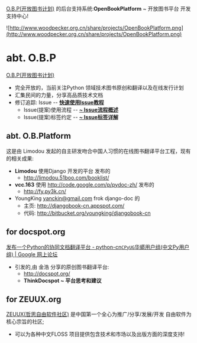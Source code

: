[O.B.P(开放图书计划)](http://code.google.com/p/openbookproject) 的后台支持系统:**OpenBookPlatform** ~ 开放图书平台 开发支持中心!

![http://www.woodpecker.org.cn/share/projects/OpenBookPlatform.png](http://www.woodpecker.org.cn/share/projects/OpenBookPlatform.png)

# abt. O.B.P #
[O.B.P(开放图书计划)](http://code.google.com/p/openbookproject)
  * 完全开放的，当前关注Python 领域技术图书原创和翻译以及在线发行计划
  * 汇集民间的力量，分享高品质技术文档
  * 修订追踪: Issue -- **[快速使用Issue教程](http://code.google.com/p/openbookproject/wiki/UsageIssue)**
    * Issue(提案)使用流程 -- **[~ Issue流程概述](http://code.google.com/p/openbookproject/wiki/IssueFlow)**
    * Issue(提案)标签约定 -- **[~ Issue标签详解](http://code.google.com/p/openbookproject/wiki/IssueTags)**

## abt. O.B.Platform ##
这是由 Limodou 发起的自主研发吻合中国人习惯的在线图书翻译平台工程，现有的相关成果:
  * **Limodou** 使用Django 开发的平台 发布的
    * http://limodou.51boo.com/booklist/
  * **vcc.163** 使用 http://code.google.com/p/pydoc-zh/ 发布的
    * http://fy.py3k.cn/
  * YoungKing <yanckin@gmail.com> frok django-doc 的
    * 主页: http://djangobook-cn.appspot.com/
    * 代码: http://bitbucket.org/youngking/djangobook-cn

## for docspot.org ##
[发布一个Python的协同文档翻译平台 - python-cn`CPyUG`华蟒用户组(中文Py用户组) | Google 网上论坛](http://groups.google.com/group/python-cn/browse_thread/thread/f9a128ffc548d184/bfd6676a927133a8#bfd6676a927133a8)
  * 引发的,由 金浩 分享的原创图书翻译平台:
    * http://docspot.org/
    * **ThinkDocspot ~ 平台思考和建议**


## for ZEUUX.org ##
[ZEUUX(哲思自由软件社区)](http://www.zeuux.org) 是中国第一个全心为推广/分享/发展/开发 自由软件为核心宗旨的社区;
  * 可以为各种中文FLOSS 项目提供包含技术和市场以及出版方面的深度支持!